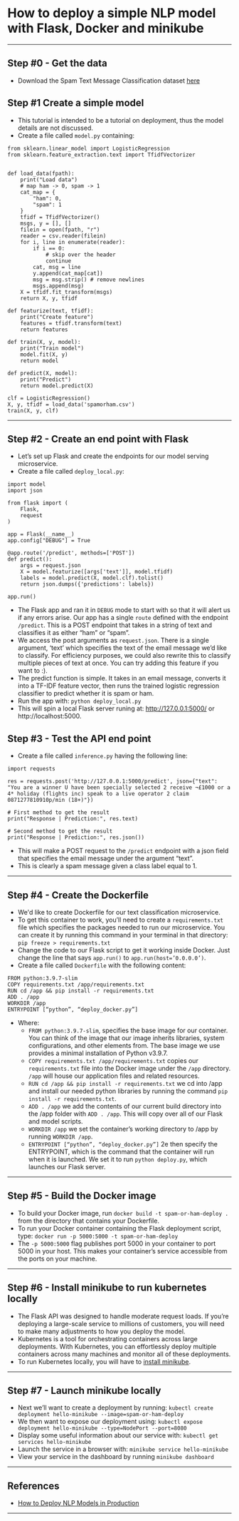 # How to deploy a simple NLP model with Flask, Docker and minikube

***


## Step #0 - Get the data
- Download the Spam Text Message Classification dataset [here](https://www.kaggle.com/datasets/team-ai/spam-text-message-classification?resource=download)

## Step #1 Create a simple model
- This tutorial is intended to be a tutorial on deployment, thus the model details are not discussed. 
- Create a file called `model.py` containing:
```import csv
from sklearn.linear_model import LogisticRegression
from sklearn.feature_extraction.text import TfidfVectorizer


def load_data(fpath):
    print("Load data")
    # map ham -> 0, spam -> 1
    cat_map = {
        "ham": 0,
        "spam": 1
    }
    tfidf = TfidfVectorizer()
    msgs, y = [], []
    filein = open(fpath, "r")
    reader = csv.reader(filein)
    for i, line in enumerate(reader):
        if i == 0:
            # skip over the header
            continue
        cat, msg = line
        y.append(cat_map[cat])
        msg = msg.strip() # remove newlines
        msgs.append(msg)
    X = tfidf.fit_transform(msgs)
    return X, y, tfidf

def featurize(text, tfidf):
    print("Create feature")
    features = tfidf.transform(text)
    return features

def train(X, y, model):
    print("Train model")
    model.fit(X, y)
    return model

def predict(X, model):
    print("Predict")
    return model.predict(X)

clf = LogisticRegression()
X, y, tfidf = load_data('spamorham.csv')
train(X, y, clf)
```
***

## Step #2 - Create an end point with Flask
- Let’s set up Flask and create the endpoints for our model serving microservice. 
- Create a file called `deploy_local.py`:
```
import model
import json

from flask import (
    Flask,
    request
)

app = Flask(__name__)
app.config["DEBUG"] = True

@app.route('/predict', methods=['POST'])
def predict():
    args = request.json
    X = model.featurize([args['text']], model.tfidf)
    labels = model.predict(X, model.clf).tolist()
    return json.dumps({'predictions': labels})

app.run()
```
- The Flask app and ran it in `DEBUG` mode to start with so that it will alert us if any errors arise. Our app has a single `route` defined with the endpoint `/predict`. This is a POST endpoint that takes in a string of text and classifies it as either “ham” or “spam”. 
- We access the post arguments as `request.json`. There is a single argument, ‘text’ which specifies the text of the email message we’d like to classify. For efficiency purposes, we could also rewrite this to classify multiple pieces of text at once. You can try adding this feature if you want to :).
- The predict function is simple. It takes in an email message, converts it into a TF-IDF feature vector, then runs the trained logistic regression classifier to predict whether it is spam or ham. 
- Run the app with: `python deploy_local.py`
- This will spin a local Flask server runing at: http://127.0.0.1:5000/ or http://localhost:5000. 

## Step #3 - Test the API end point
- Create a file called `inference.py` having the following line:
```
import requests

res = requests.post('http://127.0.0.1:5000/predict', json={"text": "You are a winner U have been specially selected 2 receive ¬£1000 or a 4* holiday (flights inc) speak to a live operator 2 claim 0871277810910p/min (18+)"})

# First method to get the result
print("Response | Prediction:", res.text)

# Second method to get the result
print("Response | Prediction:", res.json())
```
- This will make a POST request to the `/predict` endpoint with a json field that specifies the email message under the argument “text”. 
- This is clearly a spam message given a class label equal to 1.
***

## Step #4 - Create the Dockerfile
- We'd like to create Dockerfile for our text classification microservice. 
- To get this container to work, you’ll need to create a `requirements.txt` file which specifies the packages needed to run our microservice. You can create it by running this command in your terminal in that directory:  `pip freeze > requirements.txt`
- Change the code to our Flask script to get it working inside Docker. Just change the line that says `app.run()` to `app.run(host=’0.0.0.0’)`.
- Create a file called `Dockerfile` with the following content:
```
FROM python:3.9.7-slim
COPY requirements.txt /app/requirements.txt
RUN cd /app && pip install -r requirements.txt
ADD . /app
WORKDIR /app
ENTRYPOINT [“python”, “deploy_docker.py”]
```
- Where:
    - `FROM python:3.9.7-slim`, specifies the base image for our container. You can think of the image that our image inherits libraries, system configurations, and other elements from. The base image we use provides a minimal installation of Python v3.9.7.
    - `COPY requirements.txt /app/requirements.txt`  copies our `requirements.txt` file into the Docker image under the `/app` directory. `/app` will house our application files and related resources.
    - `RUN cd /app && pip install -r requirements.txt` we cd into /app and install our needed python libraries by running the command `pip install -r requirements.txt`. 
    - `ADD . /app` we add the contents of our current build directory into the /app folder with `ADD . /app`. This will copy over all of our Flask and model scripts.
    - `WORKDIR /app` we set the container’s working directory to /app by running `WORKDIR /app`. 
    - `ENTRYPOINT [“python”, “deploy_docker.py”]` 2e then specify the ENTRYPOINT, which is the command that the container will run when it is launched. We set it to run `python deploy.py`, which launches our Flask server.
***

## Step #5 - Build the Docker image
- To build your Docker image, run `docker build -t spam-or-ham-deploy .` from the directory that contains your Dockerfile. 
- To run your Docker container containing the Flask deployment script, type: `docker run -p 5000:5000 -t spam-or-ham-deploy`
- The `-p 5000:5000` flag publishes port 5000 in your container to port 5000 in your host. This makes your container’s service accessible from the ports on your machine. 
***

## Step #6 -  Install minikube to run kubernetes locally
- The Flask API was designed to handle moderate request loads. If you’re deploying a large-scale service to millions of customers, you will need to make many adjustments to how you deploy the model.
- Kubernetes is a tool for orchestrating containers across large deployments. With Kubernetes, you can effortlessly deploy multiple containers across many machines and monitor all of these deployments. 
- To run Kubernetes locally, you will have to [install minikube](https://minikube.sigs.k8s.io/docs/start/).
***

## Step #7 - Launch minikube locally
- Next we’ll want to create a deployment by running: `kubectl create deployment hello-minikube --image=spam-or-ham-deploy`
- We then want to expose our deployment using: `kubectl expose deployment hello-minikube --type=NodePort --port=8080`
- Display some useful information about our service with: `kubectl get services hello-minikube`
- Launch the service in a browser with: `minikube service hello-minikube`
- View your service in the dashboard by running `minikube dashboard`
***

## References
- [How to Deploy NLP Models in Production ](https://neptune.ai/blog/deploy-nlp-models-in-production)
***